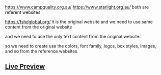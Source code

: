 https://www.campquality.org.au/
https://www.starlight.org.au/
both are referent websites


https://fshdglobal.org/
it is the original website and we need to use same content from the original website


and we need to use the only text content from the original website.

so we need to create use the colors, font family, logos, box styles, images, and so from the reference websites.

<a href="https://charity-reactjs-nl.netlify.app/"> <h2> Live Preview </h2> </a>